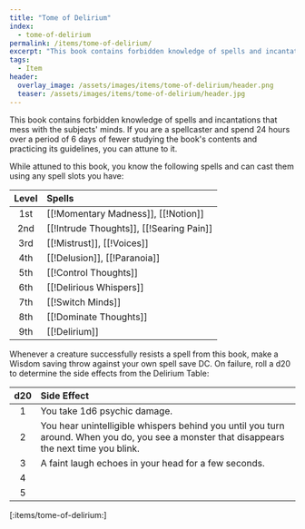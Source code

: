 ```yaml
---
title: "Tome of Delirium"
index:
  - tome-of-delirium
permalink: /items/tome-of-delirium/
excerpt: "This book contains forbidden knowledge of spells and incantations that mess with the subjects' minds."
tags:
  - Item
header:
  overlay_image: /assets/images/items/tome-of-delirium/header.png
  teaser: /assets/images/items/tome-of-delirium/header.jpg
---
```

This book contains forbidden knowledge of spells and incantations that mess with the subjects' minds. If you are a spellcaster and spend 24 hours over a period of 6 days of fewer studying the book's contents and practicing its guidelines, you can attune to it.

While attuned to this book, you know the following spells and can cast them using any spell slots you have:

| Level | Spells |
| :---: | :----- |
| 1st   | [[!Momentary Madness]], [[!Notion]] |
| 2nd   | [[!Intrude Thoughts]], [[!Searing Pain]] |
| 3rd   | [[!Mistrust]], [[!Voices]] |
| 4th   | [[!Delusion]], [[!Paranoia]] |
| 5th   | [[!Control Thoughts]] |
| 6th   | [[!Delirious Whispers]] |
| 7th   | [[!Switch Minds]] |
| 8th   | [[!Dominate Thoughts]] |
| 9th   | [[!Delirium]] |

Whenever a creature successfully resists a spell from this book, make a Wisdom saving throw against your own spell save DC. On failure, roll a d20 to determine the side effects from the Delirium Table:

| d20 | Side Effect |
| :-: | :---------- |
| 1   | You take 1d6 psychic damage. |
| 2   | You hear unintelligible whispers behind you until you turn around. When you do, you see a monster that disappears the next time you blink. |
| 3   | A faint laugh echoes in your head for a few seconds. |
| 4   |  |
| 5   |  |

[:items/tome-of-delirium:]